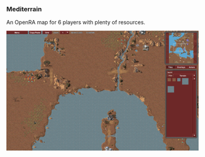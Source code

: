 ### Mediterrain

An OpenRA map for 6 players with plenty of resources.

![preview](https://raw.githubusercontent.com/Hedde/Mediterrain/master/preview.png)
